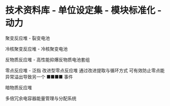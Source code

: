 # 技术资料库 - 单位设定集 - 模块标准化 - 动力

聚变反应堆 - 裂变电池

冷核聚变反应堆 - 冷核聚变电池

反物质反应堆 - 高性能抑爆反物质电池套组

零点反应堆 - 泛指 改进型零点反应堆 通过改进提取与循环方式 可有效防止零点能异常溢出导致另一个 ■■■■ 事件

暗物质反应堆

多倍冗余电容器能量管理与分配系统
